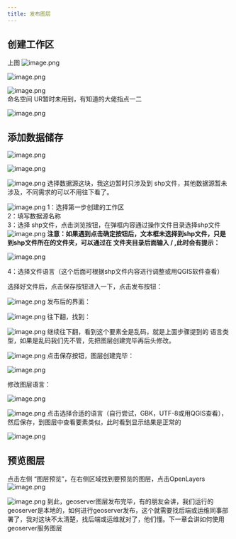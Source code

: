 ```yaml
---
title: 发布图层
---
```

## 创建工作区
上图
![image.png](https://p6-juejin.byteimg.com/tos-cn-i-k3u1fbpfcp/5cb7cce2adf2496b9f1047a5ca0ca2cf~tplv-k3u1fbpfcp-watermark.image?)

![image.png](https://p6-juejin.byteimg.com/tos-cn-i-k3u1fbpfcp/8a1482ed897845a5a5d03cdbb4c7bc5f~tplv-k3u1fbpfcp-watermark.image?)

![image.png](https://p9-juejin.byteimg.com/tos-cn-i-k3u1fbpfcp/f5f5c25f014c4139ac983190075ee80f~tplv-k3u1fbpfcp-watermark.image?) <br/>
命名空间 UR暂时未用到，有知道的大佬指点一二


![image.png](https://p1-juejin.byteimg.com/tos-cn-i-k3u1fbpfcp/f1ea868631f8484b809801fc3a8503bb~tplv-k3u1fbpfcp-watermark.image?)
## 添加数据储存

![image.png](https://p1-juejin.byteimg.com/tos-cn-i-k3u1fbpfcp/a6a2b600dc5d4c04b96fb0f7e09ca9a2~tplv-k3u1fbpfcp-watermark.image?)

![image.png](https://p3-juejin.byteimg.com/tos-cn-i-k3u1fbpfcp/5c7d0f0bf7134973b142b03cdf38256f~tplv-k3u1fbpfcp-watermark.image?)

![image.png](https://p1-juejin.byteimg.com/tos-cn-i-k3u1fbpfcp/df7cc4deed414cc2bef98099813ae358~tplv-k3u1fbpfcp-watermark.image?)
选择数据源这块，我这边暂时只涉及到 shp文件，其他数据源暂未涉及，不同需求的可以不用往下看了。

![image.png](https://p9-juejin.byteimg.com/tos-cn-i-k3u1fbpfcp/244f52624962417bbbe0c5a5973cf334~tplv-k3u1fbpfcp-watermark.image?)
1：选择第一步创建的工作区 <br/>
2：填写数据源名称<br/>
3：选择 shp文件，点击浏览按钮，在弹框内容通过操作文件目录选择shp文件
![image.png](https://p3-juejin.byteimg.com/tos-cn-i-k3u1fbpfcp/9a81ed4c31fd42f68892eecdea3ba8ea~tplv-k3u1fbpfcp-watermark.image?)
**注意：如果遇到点击确定按钮后，文本框未选择到shp文件，只是到shp文件所在的文件夹，可以通过在 文件夹目录后面输入 / ,此时会有提示： <br/>**

![image.png](https://p1-juejin.byteimg.com/tos-cn-i-k3u1fbpfcp/2a9bbeb6cd81450ab93a3bbaeadc8a78~tplv-k3u1fbpfcp-watermark.image?)

4：选择文件语言（这个后面可根据shp文件内容进行调整或用QGIS软件查看）

选择好文件后，点击保存按钮进入一下，点击发布按钮：

![image.png](https://p6-juejin.byteimg.com/tos-cn-i-k3u1fbpfcp/e843ee50776c48919e6ec1270eff15f1~tplv-k3u1fbpfcp-watermark.image?)
发布后的界面：

![image.png](https://p9-juejin.byteimg.com/tos-cn-i-k3u1fbpfcp/ebf601426857447d9305fbd781dd9279~tplv-k3u1fbpfcp-watermark.image?)
往下翻，找到：

![image.png](https://p6-juejin.byteimg.com/tos-cn-i-k3u1fbpfcp/341d11fa884f43daa9100d182bd32840~tplv-k3u1fbpfcp-watermark.image?)
继续往下翻，看到这个要素全是乱码，就是上面步骤提到的 语言类型，如果是乱码我们先不管，先把图层创建完毕再后头修改。

![image.png](https://p1-juejin.byteimg.com/tos-cn-i-k3u1fbpfcp/072b23b0cc3d417288df0453d598eb52~tplv-k3u1fbpfcp-watermark.image?)
点击保存按钮，图层创建完毕：

![image.png](https://p1-juejin.byteimg.com/tos-cn-i-k3u1fbpfcp/320b5b69f35544d7a2ffe24789b66f22~tplv-k3u1fbpfcp-watermark.image?)

修改图层语言：

![image.png](https://p3-juejin.byteimg.com/tos-cn-i-k3u1fbpfcp/565197a332524a969e39178319ccca0e~tplv-k3u1fbpfcp-watermark.image?)

![image.png](https://p1-juejin.byteimg.com/tos-cn-i-k3u1fbpfcp/9b89247ffcff4a79aada1829aca54fdf~tplv-k3u1fbpfcp-watermark.image?)
点击选择合适的语言（自行尝试，GBK，UTF-8或用QGIS查看），然后保存，到图层中查看要素类似，此时看到显示结果是正常的

![image.png](https://p1-juejin.byteimg.com/tos-cn-i-k3u1fbpfcp/b03085ccf5ed4866830b302e818c3ce6~tplv-k3u1fbpfcp-watermark.image?)

## 预览图层
点击左侧 “图层预览”，在右侧区域找到要预览的图层，点击OpenLayers
![image.png](https://p3-juejin.byteimg.com/tos-cn-i-k3u1fbpfcp/ce5ba5606a9d4c1d8bcfe67d17df5032~tplv-k3u1fbpfcp-watermark.image?)

![image.png](https://p6-juejin.byteimg.com/tos-cn-i-k3u1fbpfcp/a0062629e0ed4cd6926562cb26c21091~tplv-k3u1fbpfcp-watermark.image?)
到此，geoserver图层发布完毕，有的朋友会讲，我们运行的geoserver是本地的，如何进行geoserver发布，这个就需要找后端或运维同事部署了，我对这块不太清楚，找后端或运维就对了，他们懂。下一章会讲如何使用geoserver服务图层


